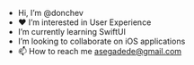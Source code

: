 - Hi, I’m @donchev
- ❤️ I’m interested in User Experience
- I’m currently learning SwiftUI
- I’m looking to collaborate on iOS applications
- 📫 How to reach me asegadede@gmail.com

<!---
donchev/donchev is a ✨ special ✨ repository because its `README.md` (this file) appears on your GitHub profile.
You can click the Preview link to take a look at your changes.
--->

